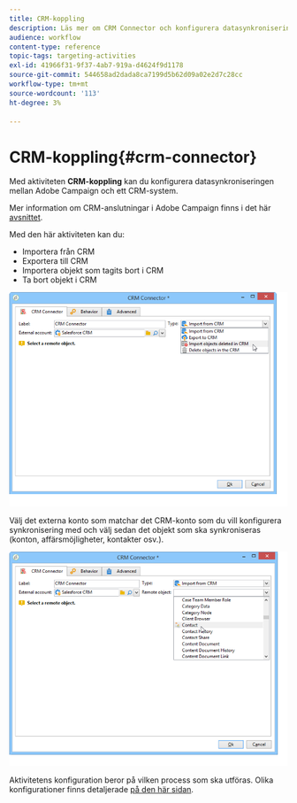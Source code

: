 ```yaml
---
title: CRM-koppling
description: Läs mer om CRM Connector och konfigurera datasynkronisering
audience: workflow
content-type: reference
topic-tags: targeting-activities
exl-id: 41966f31-9f37-4ab7-919a-d4624f9d1178
source-git-commit: 544658ad2dada8ca7199d5b62d09a02e2d7c28cc
workflow-type: tm+mt
source-wordcount: '113'
ht-degree: 3%

---
```


# CRM-koppling{#crm-connector}

Med aktiviteten **CRM-koppling** kan du konfigurera datasynkroniseringen mellan Adobe Campaign och ett CRM-system.

Mer information om CRM-anslutningar i Adobe Campaign finns i det här [avsnittet](../../platform/using/crm-connectors.md).

Med den här aktiviteten kan du:

* Importera från CRM
* Exportera till CRM
* Importera objekt som tagits bort i CRM
* Ta bort objekt i CRM

![](assets/crm_task_select_op.png)

Välj det externa konto som matchar det CRM-konto som du vill konfigurera synkronisering med och välj sedan det objekt som ska synkroniseras (konton, affärsmöjligheter, kontakter osv.).

![](assets/crm_task_select_obj.png)

Aktivitetens konfiguration beror på vilken process som ska utföras. Olika konfigurationer finns detaljerade [på den här sidan](../../platform/using/crm-data-sync.md).
